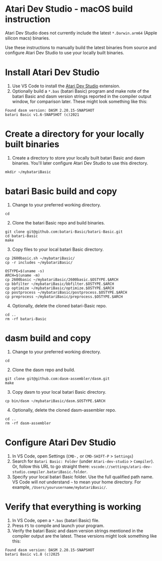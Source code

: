 # Atari Dev Studio - macOS build instruction

Atari Dev Studio does not currently include the latest `*.Darwin.arm64` (Apple silicon macs) binaries.

Use these instructions to manually build the latest binaries from source and configure Atari Dev Studio to use your locally built binaries.


# Install Atari Dev Studio

1. Use VS Code to install the [Atari Dev Studio](https://marketplace.visualstudio.com/items?itemName=chunkypixel.atari-dev-studio) extension.
2. Optionally build a `*.bas` (batari Basic) program and make note of the batari Basic and dasm version strings reported in the compiler
   output window, for comparison later. These might look something like this:

```
Found dasm version: DASM 2.20.15-SNAPSHOT
batari Basic v1.6-SNAPSHOT (c)2021
```

# Create a directory for your locally built binaries

1. Create a directory to store your locally built batari Basic and dasm binaries. You'll later configure Atari Dev Studio to use this directory.

```
mkdir ~/mybatariBasic
```

# batari Basic build and copy

1. Change to your preferred working directory.

```
cd
```

2. Clone the batari Basic repo and build binaries.

```
git clone git@github.com:batari-Basic/batari-Basic.git
cd batari-Basic
make
```

3. Copy files to your local batari Basic directory.

```
cp 2600basic.sh ~/mybatariBasic/
cp -r includes ~/mybatariBasic/

OSTYPE=$(uname -s)
ARCH=$(uname -m)
cp 2600basic ~/mybatariBasic/2600basic.$OSTYPE.$ARCH
cp bbfilter ~/mybatariBasic/bbfilter.$OSTYPE.$ARCH
cp optimize ~/mybatariBasic/optimize.$OSTYPE.$ARCH
cp postprocess ~/mybatariBasic/postprocess.$OSTYPE.$ARCH
cp preprocess ~/mybatariBasic/preprocess.$OSTYPE.$ARCH
```

4. Optionally, delete the cloned batari-Basic repo.

```
cd ..
rm -rf batari-Basic
```

# dasm build and copy

1. Change to your preferred working directory.

```
cd
```

2. Clone the dasm repo and build.

```
git clone git@github.com:dasm-assembler/dasm.git
make
```

3. Copy dasm to your local batari Basic directory.

```
cp bin/dasm ~/mybatariBasic/dasm.$OSTYPE.$ARCH
```

4. Optionally, delete the cloned dasm-assembler repo.

```
cd ..
rm -rf dasm-assembler
```

# Configure Atari Dev Studio

1. In VS Code, open Settings (`CMD-,` or `CMD-SHIFT-P` > `Settings`)
2. Search for `Batari Basic: Folder` (under `Atari-dev-studio` > `Compiler`).
   Or, follow this URL to go straight there: `vscode://settings/atari-dev-studio.compiler.batariBasic.folder`.
3. Specify your local batari Basic folder. Use the full qualified path name. VS Code will *not* understand `~` to mean your home directory.
   For example, `/Users/yourusername/mybatariBasic/`.

# Verify that everything is working

1. In VS Code, open a `*.bas` (batari Basic) file.
2. Press `F5` to compile and launch your program.
3. Verify the batari Basic and dasm version strings mentioned in the compiler output are the latest.
   These versions might look something like this:

```
Found dasm version: DASM 2.20.15-SNAPSHOT
batari Basic v1.8 (c)2025
```
